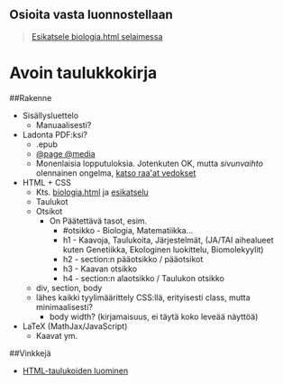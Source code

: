 ## Osioita vasta luonnostellaan
> [Esikatsele biologia.html selaimessa](https://rawgit.com/avoimet-oppimateriaalit-ry/avoin-taulukkokirja/master/biologia/biologia.html)

Avoin taulukkokirja
===================

##Rakenne
* Sisällysluettelo
  * Manuaalisesti?
* Ladonta PDF:ksi?
  * .epub
  * [@page @media](http://stackoverflow.com/a/14621368)
  * Monenlaisia lopputuloksia. Jotenkuten OK, mutta *sivunvaihto* olennainen ongelma, [katso raa'at vedokset](http://kaikkeus.dy.fi/aliopisto/avoin/taulukkokirja/biologia/PDF-kokeilut)
* HTML + CSS
  * Kts. [biologia.html](https://github.com/avoimet-oppimateriaalit-ry/avoin-taulukkokirja/blob/master/biologia/biologia.html) ja [esikatselu](https://rawgit.com/avoimet-oppimateriaalit-ry/avoin-taulukkokirja/master/biologia/biologia.html)
  * Taulukot
  * Otsikot
    * On Päätettävä tasot, esim.
      * #otsikko - Biologia, Matematiikka...
      * h1 - Kaavoja, Taulukoita, Järjestelmät, (JA/TAI aihealueet kuten Genetiikka, Ekologinen luokittelu, Biomolekyylit)
      * h2 - section:n pääotsikko / pääotsikot
      * h3 - Kaavan otsikko
      * h4 - section:n alaotsikko / Taulukon otsikko 
  * div, section, body
  * lähes kaikki tyylimäärittely CSS:llä, erityisesti class, mutta minimaalisesti?
    * body width? (kirjamaisuus, ei täytä koko leveää näyttöä)
* LaTeX (MathJax/JavaScript)
  * Kaavat ym.
  
##Vinkkejä
 * [HTML-taulukoiden luominen](http://www.tablesgenerator.com/html_tables)
